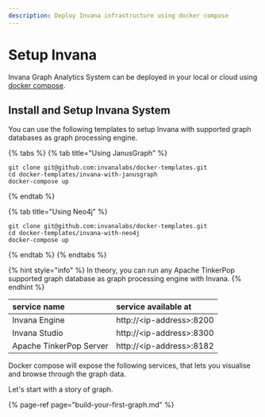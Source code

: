 ```yaml
---
description: Deploy Invana infrastructure using docker compose
---
```


# Setup Invana

Invana Graph Analytics System can be deployed in your local or cloud using [docker compose](https://docs.docker.com/compose/).

## Install and Setup Invana System

You can use the following templates to setup Invana with supported graph databases as graph processing engine.

{% tabs %}
{% tab title="Using JanusGraph" %}
```text
git clone git@github.com:invanalabs/docker-templates.git
cd docker-templates/invana-with-janusgraph
docker-compose up
```
{% endtab %}

{% tab title="Using Neo4j" %}
```text
git clone git@github.com:invanalabs/docker-templates.git
cd docker-templates/invana-with-neo4j
docker-compose up
```
{% endtab %}
{% endtabs %}

{% hint style="info" %}
In theory, you can run any Apache TinkerPop supported graph database as graph processing engine with Invana.
{% endhint %}

| service name | service available at |
| :--- | :--- |
| Invana Engine | http://&lt;ip-address&gt;:8200 |
| Invana Studio | http://&lt;ip-address&gt;:8300 |
| Apache TinkerPop Server | http://&lt;ip-address&gt;:8182 |

Docker compose will expose the following services, that lets you visualise and browse through the graph data.

Let's start with a story of graph.

{% page-ref page="build-your-first-graph.md" %}

